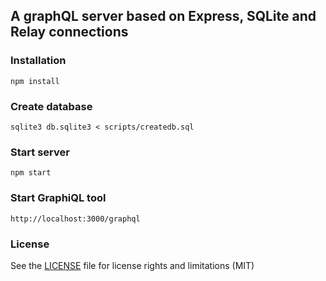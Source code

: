## A graphQL server based on Express, SQLite and Relay connections 

### Installation

```
npm install
```

### Create database

```
sqlite3 db.sqlite3 < scripts/createdb.sql
```

### Start server

```
npm start
```

### Start GraphiQL tool

```
http://localhost:3000/graphql
```

### License
See the [LICENSE](LICENSE.md) file for license rights and limitations (MIT)
